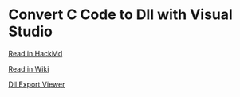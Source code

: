 # Convert C Code to Dll with Visual Studio

[Read in HackMd](https://hackmd.io/@billwang168/SJOTFInNa)

[Read in Wiki](https://github.com/billwanggithub/Dll-Test/wiki)

[Dll Export Viewer](https://github.com/billwanggithub/Dll-Test/tree/1438b5b8ecdde9a0d9565c6f626b4678d47c7847/Tool)

